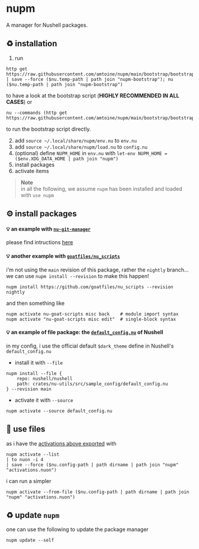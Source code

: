 # nupm
A manager for Nushell packages.

## :recycle: installation
1. run
```nu
http get https://raw.githubusercontent.com/amtoine/nupm/main/bootstrap/bootstrap.nu | save --force ($nu.temp-path | path join "nupm-bootstrap"); nu ($nu.temp-path | path join "nupm-bootstrap")
```
to have a look at the bootstrap script (**HIGHLY RECOMMENDED IN ALL CASES**) or
```nu
nu --commands (http get https://raw.githubusercontent.com/amtoine/nupm/main/bootstrap/bootstrap.nu)
```
to run the bootstrap script directly.

2. add `source ~/.local/share/nupm/env.nu` to `env.nu`
3. add `source ~/.local/share/nupm/load.nu` to `config.nu`
4. (optional) define `NUPM_HOME` in `env.nu` with `let-env NUPM_HOME = ($env.XDG_DATA_HOME | path join "nupm")`
5. install packages
6. activate items

> **Note**  
> in all the following, we assume `nupm` has been installed and loaded with `use nupm`

## :gear: install packages
#### :bulb: an example with [`nu-git-manager`]
please find intructions [here](https://github.com/amtoine/nu-git-manager/blob/main/docs/installation/nupm.md)

#### :bulb: another example with [`goatfiles/nu_scripts`]
i'm not using the `main` revision of this package, rather the `nightly` branch...
we can use `nupm install --revision` to make this happen!
```nu
nupm install https://github.com/goatfiles/nu_scripts --revision nightly
```
and then something like
```nu
nupm activate nu-goat-scripts misc back    # module import syntax
nupm activate "nu-goat-scripts misc edit"  # single-block syntax
```

#### :bulb: an example of file package: the [`default_config.nu`] of Nushell
in my config, i use the official default `$dark_theme` define in Nushell's `default_config.nu`
- install it with `--file`
```nu
nupm install --file {
    repo: nushell/nushell
    path: crates/nu-utils/src/sample_config/default_config.nu
} --revision main
```
- activate it with `--source`
```nu
nupm activate --source default_config.nu
```

## :open_file_folder: use files
as i have the [activations above exported][goatfiles activations] with
```nu
nupm activate --list
| to nuon -i 4
| save --force ($nu.config-path | path dirname | path join "nupm" "activations.nuon")
```
i can run a simpler
```nu
nupm activate --from-file ($nu.config-path | path dirname | path join "nupm" "activations.nuon")
```

## :recycle: update `nupm`
one can use the following to update the package manager
```nu
nupm update --self
```

[`nu-git-manager`]: https://github.com/amtoine/nu-git-manager
[`goatfiles/nu_scripts`]: https://github.com/goatfiles/nu_scripts
[`default_config.nu`]: https://github.com/nushell/nushell/blob/main/crates/nu-utils/src/sample_config/default_config.nu
[goatfiles activations]: https://github.com/goatfiles/dotfiles/blob/nightly/.config/nushell/nupm/activations.nuon
